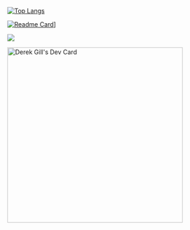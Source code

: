 [![Top Langs](https://github-readme-stats.vercel.app/api/top-langs/?username=derekgill)](https://github.com/anuraghazra/github-readme-stats)

[![Readme Card](https://github-readme-stats.vercel.app/api?username=derekgill&show_icons=true&theme=transparent&count_private=true)](https://github-readme-stats.vercel.app/api?username=derekgill&show_icons=true&theme=transparent&count_private=true)]

<picture>
  <img src="https://github-readme-stats.vercel.app/api?username=derekgill&show_icons=true&theme=transparent&count_private=true" />
</picture>

<a href="https://app.daily.dev/derekgill"><img src="https://api.daily.dev/devcards/72296ec5a9df44aab5be24ff3e4d282d.png?r=p46" width="400" alt="Derek Gill's Dev Card"/></a>
